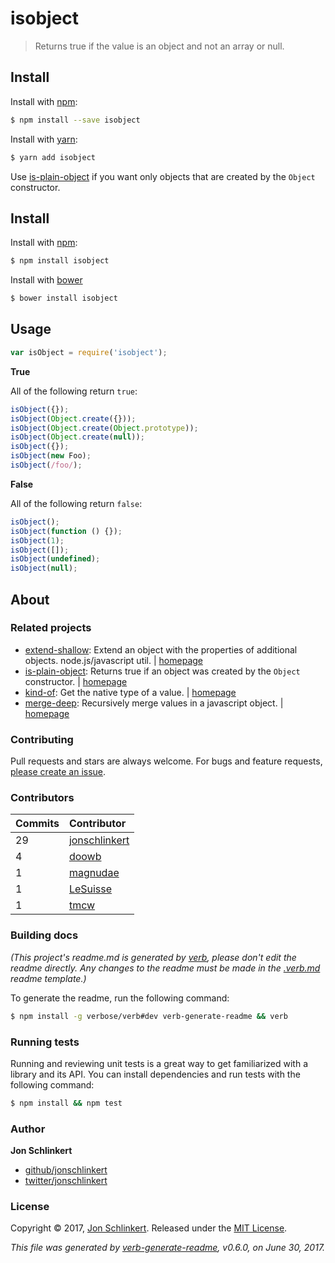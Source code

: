 # isobject

> Returns true if the value is an object and not an array or null.

## Install

Install with [npm](https://www.npmjs.com/):

```bash
$ npm install --save isobject
```

Install with [yarn](https://yarnpkg.com):

```bash
$ yarn add isobject
```

Use [is-plain-object](https://github.com/jonschlinkert/is-plain-object) if you want only objects that are created by the `Object` constructor.

## Install

Install with [npm](https://www.npmjs.com/):

```bash
$ npm install isobject
```

Install with [bower](https://bower.io/)

```bash
$ bower install isobject
```

## Usage

```javascript
var isObject = require('isobject');
```

**True**

All of the following return `true`:

```javascript
isObject({});
isObject(Object.create({}));
isObject(Object.create(Object.prototype));
isObject(Object.create(null));
isObject({});
isObject(new Foo);
isObject(/foo/);
```

**False**

All of the following return `false`:

```javascript
isObject();
isObject(function () {});
isObject(1);
isObject([]);
isObject(undefined);
isObject(null);
```

## About

### Related projects

* [extend-shallow](https://www.npmjs.com/package/extend-shallow): Extend an object with the properties of additional objects. node.js/javascript util. \| [homepage](https://github.com/jonschlinkert/extend-shallow)
* [is-plain-object](https://www.npmjs.com/package/is-plain-object): Returns true if an object was created by the `Object` constructor. \| [homepage](https://github.com/jonschlinkert/is-plain-object)
* [kind-of](https://www.npmjs.com/package/kind-of): Get the native type of a value. \| [homepage](https://github.com/jonschlinkert/kind-of)
* [merge-deep](https://www.npmjs.com/package/merge-deep): Recursively merge values in a javascript object. \| [homepage](https://github.com/jonschlinkert/merge-deep)

### Contributing

Pull requests and stars are always welcome. For bugs and feature requests, [please create an issue](https://github.com/bgoonz/Knowledge-Bank/tree/d157cab4a536be397d8f7d36c79f7d69d282500a/ARCHIVE/BenchBnB/issues/new/README.md).

### Contributors

| **Commits** | **Contributor** |
| :--- | :--- |
| 29 | [jonschlinkert](https://github.com/jonschlinkert) |
| 4 | [doowb](https://github.com/doowb) |
| 1 | [magnudae](https://github.com/magnudae) |
| 1 | [LeSuisse](https://github.com/LeSuisse) |
| 1 | [tmcw](https://github.com/tmcw) |

### Building docs

_\(This project's readme.md is generated by_ [_verb_](https://github.com/verbose/verb-generate-readme)_, please don't edit the readme directly. Any changes to the readme must be made in the_ [_.verb.md_](https://github.com/bgoonz/Knowledge-Bank/tree/d157cab4a536be397d8f7d36c79f7d69d282500a/ARCHIVE/BenchBnB/node_modules/isobject/.verb.md) _readme template.\)_

To generate the readme, run the following command:

```bash
$ npm install -g verbose/verb#dev verb-generate-readme && verb
```

### Running tests

Running and reviewing unit tests is a great way to get familiarized with a library and its API. You can install dependencies and run tests with the following command:

```bash
$ npm install && npm test
```

### Author

**Jon Schlinkert**

* [github/jonschlinkert](https://github.com/jonschlinkert)
* [twitter/jonschlinkert](https://twitter.com/jonschlinkert)

### License

Copyright © 2017, [Jon Schlinkert](https://github.com/jonschlinkert). Released under the [MIT License](https://github.com/bgoonz/Knowledge-Bank/tree/d157cab4a536be397d8f7d36c79f7d69d282500a/ARCHIVE/BenchBnB/node_modules/isobject/LICENSE/README.md).

_This file was generated by_ [_verb-generate-readme_](https://github.com/verbose/verb-generate-readme)_, v0.6.0, on June 30, 2017._


